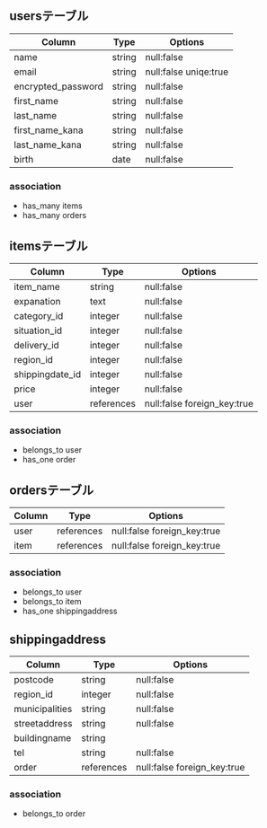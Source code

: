## usersテーブル

| Column  |     Type     |   Options   |
|---------|--------------|-------------|
|  name   | string | null:false |
|  email  | string | null:false uniqe:true |
| encrypted_password | string | null:false |
| first_name | string | null:false |
| last_name | string | null:false |
| first_name_kana | string | null:false |
| last_name_kana | string | null:false |
| birth | date | null:false |

### association

- has_many items
- has_many orders


## itemsテーブル

| Column  |     Type     |   Options   |
|---------|--------------|-------------|
| item_name | string | null:false |
| expanation | text | null:false |
| category_id | integer | null:false |
| situation_id | integer | null:false |
| delivery_id | integer | null:false |
| region_id | integer | null:false |
| shippingdate_id| integer | null:false |
| price | integer | null:false |
| user | references | null:false foreign_key:true |


### association

- belongs_to user
- has_one order

## ordersテーブル

| Column  |     Type     |   Options   |
|---------|--------------|-------------|
| user | references | null:false foreign_key:true |
| item | references | null:false foreign_key:true |

### association

- belongs_to user
- belongs_to item
- has_one shippingaddress

## shippingaddress

| Column  |     Type     |   Options   |
|---------|--------------|-------------|
| postcode | string | null:false |
| region_id | integer | null:false |
| municipalities | string | null:false |
| streetaddress | string | null:false |
| buildingname | string |  |
| tel | string | null:false |
| order | references | null:false foreign_key:true |

### association

- belongs_to order
